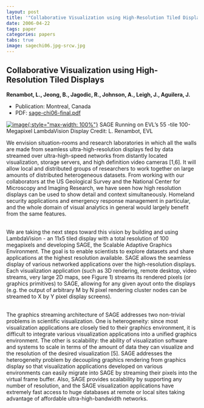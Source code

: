 ```yaml
---
layout: post
title: '"Collaborative Visualization using High-Resolution Tiled Displays"'
date: 2006-04-22
tags: paper
categories: papers
tabs: true
image: sagechi06.jpg-srcw.jpg
---
```


## Collaborative Visualization using High-Resolution Tiled Displays
**Renambot, L., Jeong, B., Jagodic, R., Johnson, A., Leigh, J., Aguilera, J.**
- Publication: Montreal, Canada
- PDF: [sage-chi06-final.pdf](/documents/sage-chi06-final.pdf)


[![image](https://www.evl.uic.edu/output/originals/sagechi06.jpg-srcw.jpg){:style="max-width: 100%"}](https://www.evl.uic.edu/output/originals/sagechi06.jpg-srcw.jpg)
SAGE Running on EVL&rsquo;s 55 -tile 100-Megapixel LambdaVision Display
Credit: L. Renambot, EVL

We envision situation-rooms and research laboratories in which all the walls are made from seamless ultra-high-resolution displays fed by data streamed over ultra-high-speed networks from distantly located visualization, storage servers, and high definition video cameras [1,6]. It will allow  local and distributed groups of researchers to work together on large amounts of distributed heterogeneous datasets. From working with our collaborators at the US Geological Survey and the National Center for Microscopy and Imaging Research, we have seen how high resolution displays can be used to show detail and context simultaneously. Homeland security applications and emergency response management in particular, and the whole domain of visual analytics in general would largely benefit from the same features.<br><br>

We are taking the next steps toward this vision by building and using LambdaVision - an 11x5 tiled display with a total resolution of 100 megapixels and developing SAGE, the Scalable Adaptive Graphics Environment. The goal is to enable scientists to explore datasets and share applications at the highest resolution available. SAGE allows the seamless display of various networked applications over the high-resolution displays. Each visualization application (such as 3D rendering, remote desktop, video streams, very large 2D maps, see Figure 1) streams its rendered pixels (or graphics primitives) to SAGE, allowing for any given ayout onto the displays (e.g. the output of arbitrary M by N pixel rendering cluster nodes can be streamed to X by Y pixel display screens).<br><br>

The graphics streaming architecture of SAGE addresses two non-trivial problems in scientific visualization. One is heterogeneity: since most visualization applications are closely tied to their graphics environment, it is difficult to integrate various visualization applications into a unified graphics environment. The other is scalability: the ability of visualization software and systems to scale in terms of the amount of data they can visualize and the resolution of the desired visualization [5]. SAGE addresses the heterogeneity problem by decoupling graphics rendering from graphics display so that visualization applications developed on various environments can easily migrate into SAGE by streaming their pixels into the virtual frame buffer. Also, SAGE provides scalability by supporting any number of resolution, and the SAGE visualization applications have extremely fast access to huge databases at remote or local sites taking advantage of affordable ultra-high-bandwidth networks.